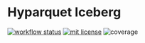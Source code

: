 # Hyparquet Iceberg

[![workflow status](https://github.com/hyparam/hyparquet-iceberg/actions/workflows/ci.yml/badge.svg)](https://github.com/hyparam/hyparquet-iceberg/actions)
[![mit license](https://img.shields.io/badge/License-MIT-orange.svg)](https://opensource.org/licenses/MIT)
![coverage](https://img.shields.io/badge/Coverage-87-darkred)
